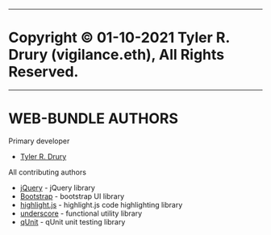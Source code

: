 ----------------------------------------------------------------

# Copyright © 01-10-2021 Tyler R. Drury (vigilance.eth), All Rights Reserved.

----------------------------------------------------------------

# WEB-BUNDLE AUTHORS

Primary developer

* [Tyler R. Drury](https://vigilance91.github.io/)

All contributing authors

* [jQuery](https://jquery.com/) - jQuery library
* [Bootstrap](https://getbootstrap.com/) - bootstrap UI library
* [highlight.js](https://highlightjs.org/) - highlight.js code highlighting library
* [underscore](https://underscorejs.org/) - functional utility library
* [qUnit](https://qunitjs.com/) - qUnit unit testing library
